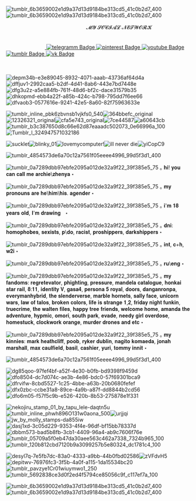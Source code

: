 ![tumblr_6b3659002e1d9a37d13d9184be313cd5_41c0b2d7_400](https://github.com/user-attachments/assets/be82afe9-2f12-4d77-b5fe-3e974c98a92d)![tumblr_6b3659002e1d9a37d13d9184be313cd5_41c0b2d7_400](https://github.com/user-attachments/assets/be82afe9-2f12-4d77-b5fe-3e974c98a92d)



ㅤㅤㅤㅤㅤㅤㅤㅤㅤㅤㅤㅤㅤㅤㅤㅤㅤ𝓜𝓨 𝓢𝓞𝓒𝓘𝓐𝓛 𝓝𝓔𝓣𝓦𝓞𝓡𝓚
  ᅠᅠᅠ ᅠ ᅠᅠ ᅠ ᅠᅠ ᅠ ᅠᅠ   
 <div id="badges">
 ᅠᅠ ᅠ ᅠᅠ ᅠ ᅠ<a href="https://t.me/archie_arrr">
    <img src="https://img.shields.io/badge/telegramm-crimson?style=for-the-badge&logo=linkedin&logoColor=white" alt="telegramm Badge"/>
  </a>
<a href="https://ru.pinterest.com/archie_arrr/">
    <img src="https://img.shields.io/badge/pinterest-brown?style=for-the-badge&logo=pinterestr&logoColor=white" alt="pinterest Badge"/>
<a href="https://www.youtube.com/channel/UC9KsquJjvOFuPMQo-P45vgg">
    <img src="https://img.shields.io/badge/youtube-darkred?style=for-the-badge&logo=youtube&logoColor=white" alt="youtube Badge"/>
  </a>
<a href="https://www.tumblr.com/archie-arrr/">
    <img src="https://img.shields.io/badge/tumblr-darkred?style=for-the-badge&logo=tumblr&logoColor=white" alt="tumblr Badge"/>
  </a>
<a href="https://vk.com/archie_arrr">
    <img src="https://img.shields.io/badge/vk-maroon?style=for-the-badge&logo=vk&logoColor=white" alt="vk Badge"/>
  </a>


ㅤㅤㅤㅤㅤ






![depm34b-e3e89045-8932-4071-aaab-43736af64d4a](https://github.com/user-attachments/assets/c08c781b-dc4e-4625-b3a9-1d1b218beaf1)![dffjuv1-2992caa5-b2df-4d41-8ab6-443e7bd7448e](https://github.com/user-attachments/assets/29b3107c-7984-4b68-bcb5-2b0d65e0d4c7)
![dfg3u2z-a5e884fb-761f-48d6-bf2c-dace31579b35](https://github.com/user-attachments/assets/d084b70c-f57a-44ec-b8a7-e0ad7f438529)![dhkopmd-ebb4a22f-a85b-424c-b798-795dd7f6ee66](https://github.com/user-attachments/assets/ddc0ff46-29a1-414d-b202-49eb7bfea09d)![dfvaob3-0577616e-9241-42e5-8a60-82f75963633e](https://github.com/user-attachments/assets/85b7b7bd-36e9-4088-b4be-d207171934af)





![tumblr_inline_pbk6zbvnsb1vjkfs0_540](https://github.com/user-attachments/assets/13107cdd-ccaa-4289-b2ec-4cec7e03abd3)![364bbefc_original](https://github.com/user-attachments/assets/95836e68-7136-4699-85cb-db5053c25fc0)![12326321_original](https://github.com/user-attachments/assets/43c36719-5bdc-4f48-9fd3-f85addf56be9)![cfa5e743_original](https://github.com/user-attachments/assets/6a81c191-abe1-4b75-bfd5-86df5f49db52)![7ce44587](https://github.com/user-attachments/assets/ff45e309-8e39-4f9e-bd99-7d78dbd8fc61)![a60643cb](https://github.com/user-attachments/assets/890cb8c7-8bdc-4a7b-a360-7cce19a00ae3)![tumblr_b3c387650d8c66e62d87eaaadc502073_0e66996a_100](https://github.com/user-attachments/assets/43bbf603-96d6-451a-bf88-2cd870810018)
![Tumblr_l_324947571032186](https://github.com/user-attachments/assets/a7a2cb16-d7e9-40c2-9bc7-d781f2f3d4a0)




![sucklet](https://github.com/user-attachments/assets/af41b2bd-30c7-4fe0-b325-ba54ff9465b6)![blinky_01](https://github.com/user-attachments/assets/57e8efa3-85ba-4d57-a29b-6a8f8a931d9a)![lovemycomputer](https://github.com/user-attachments/assets/f010b322-a5c9-46ee-aed2-a9d2978fd0bc)!![ill never die](https://github.com/user-attachments/assets/617d7a2e-2794-4ffb-945d-41e364424055)![yiCopC9](https://github.com/user-attachments/assets/1a880fce-b30c-4d1d-b43d-edd342dbf817)





![tumblr_4854573de6a70c12a7561f05eeee4996_99d5f3d1_400](https://github.com/user-attachments/assets/f043f34a-57c5-4b7a-9583-340673220c79)


![tumblr_0a7289dbb97ebfe2095a012de32a9f22_39f385e5_75](https://github.com/user-attachments/assets/52b8d3c2-7e25-4e24-8cd3-a97a05fbf2af)
｡ 𝐡𝐢! 𝐲𝐨𝐮 𝐜𝐚𝐧 𝐜𝐚𝐥𝐥 𝐦𝐞 𝐚𝐫𝐜𝐡𝐢𝐞\𝐳𝐡𝐞𝐧𝐲𝐚 ⋆

![tumblr_0a7289dbb97ebfe2095a012de32a9f22_39f385e5_75](https://github.com/user-attachments/assets/52b8d3c2-7e25-4e24-8cd3-a97a05fbf2af) ｡  𝐦𝐲 𝐩𝐫𝐨𝐧𝐨𝐮𝐧𝐬 𝐚𝐫𝐞 𝐡𝐞\𝐡𝐢𝐦\𝐡𝐢𝐬. 𝐚𝐠𝐞𝐧𝐝𝐞𝐫  ⋆

![tumblr_0a7289dbb97ebfe2095a012de32a9f22_39f385e5_75](https://github.com/user-attachments/assets/52b8d3c2-7e25-4e24-8cd3-a97a05fbf2af) ｡ 𝐢'𝐦 𝟏𝟖 𝐲𝐞𝐚𝐫𝐬 𝐨𝐥𝐝, 𝐈'𝐦 𝐝𝐫𝐚𝐰𝐢𝐧𝐠ᅠ⋆
 
![tumblr_0a7289dbb97ebfe2095a012de32a9f22_39f385e5_75](https://github.com/user-attachments/assets/52b8d3c2-7e25-4e24-8cd3-a97a05fbf2af) ｡  𝐝𝐧𝐢: 𝐡𝐨𝐦𝐨𝐩𝐡𝐨𝐛𝐞𝐬, 𝐬𝐞𝐱𝐢𝐬𝐭𝐬, 𝐩\𝐝𝐨, 𝐫𝐚𝐜𝐢𝐬𝐭, 𝐩𝐫𝐨𝐬𝐡𝐢𝐩𝐩𝐞𝐫𝐬, 𝐝𝐚𝐫𝐤𝐬𝐡𝐢𝐩𝐩𝐞𝐫𝐬 ⋆

![tumblr_0a7289dbb97ebfe2095a012de32a9f22_39f385e5_75](https://github.com/user-attachments/assets/52b8d3c2-7e25-4e24-8cd3-a97a05fbf2af) ｡  𝐢𝐧𝐭, 𝐜+𝐡, 𝐰𝟐𝐢 ⋆

![tumblr_0a7289dbb97ebfe2095a012de32a9f22_39f385e5_75](https://github.com/user-attachments/assets/52b8d3c2-7e25-4e24-8cd3-a97a05fbf2af) ｡  𝐫𝐮\𝐞𝐧𝐠 ⋆


![tumblr_0a7289dbb97ebfe2095a012de32a9f22_39f385e5_75](https://github.com/user-attachments/assets/52b8d3c2-7e25-4e24-8cd3-a97a05fbf2af) ｡  𝐦𝐲 𝐟𝐚𝐧𝐝𝐨𝐦𝐬: 𝐫𝐞𝐠𝐫𝐞𝐭𝐞𝐯𝐚𝐭𝐨𝐫, 𝐩𝐡𝐢𝐠𝐡𝐭𝐢𝐧𝐠, 𝐩𝐫𝐞𝐬𝐬𝐮𝐫𝐞, 𝐦𝐚𝐧𝐝𝐞𝐥𝐚 𝐜𝐚𝐭𝐚𝐥𝐨𝐠𝐮𝐞, 𝐡𝐨𝐧𝐤𝐚𝐢 𝐬𝐭𝐚𝐫 𝐫𝐚𝐢𝐥, 𝟖:𝟏𝟏, 𝐢𝐝𝐞𝐧𝐭𝐢𝐭𝐲 𝐕, 𝐠𝐚𝐬𝐚𝟒, 𝐩𝐞𝐫𝐬𝐨𝐧𝐚 𝟓 𝐫𝐨𝐲𝐚𝐥, 𝐝𝐨𝐨𝐫𝐬, 𝐝𝐚𝐧𝐠𝐚𝐧𝐫𝐨𝐧𝐩𝐚, 𝐞𝐯𝐞𝐫𝐲𝐦𝐚𝐧𝐡𝐲𝐛𝐫𝐢𝐝, 𝐭𝐡𝐞 𝐬𝐥𝐞𝐧𝐝𝐞𝐫𝐯𝐞𝐫𝐬𝐞, 𝐦𝐚𝐫𝐛𝐥𝐞 𝐡𝐨𝐫𝐧𝐞𝐭𝐬, 𝐬𝐚𝐥𝐥𝐲 𝐟𝐚𝐜𝐞, 𝐮𝐧𝐢𝐜𝐨𝐫𝐧 𝐰𝐚𝐫𝐬, 𝐥𝐚𝐰 𝐨𝐟 𝐭𝐚𝐥𝐨𝐬, 𝐛𝐫𝐨𝐤𝐞𝐧 𝐜𝐨𝐥𝐨𝐫𝐬, 𝐥𝐢𝐟𝐞 𝐢𝐬 𝐬𝐭𝐫𝐚𝐧𝐠𝐞 𝟏,𝟐, 𝐟𝐫𝐢𝐝𝐚𝐲 𝐧𝐢𝐠𝐡𝐭 𝐟𝐮𝐧𝐤𝐢𝐧, 𝐭𝐫𝐮𝐞𝐜𝐫𝐢𝐦𝐞, 𝐭𝐡𝐞 𝐰𝐚𝐥𝐭𝐞𝐧 𝐟𝐢𝐥𝐞𝐬, 𝐡𝐚𝐩𝐩𝐲 𝐭𝐫𝐞𝐞 𝐟𝐫𝐢𝐞𝐧𝐝𝐬, 𝐰𝐞𝐥𝐜𝐨𝐦𝐞 𝐡𝐨𝐦𝐞, 𝐚𝐦𝐚𝐧𝐝𝐚 𝐭𝐡𝐞 𝐚𝐝𝐯𝐞𝐧𝐭𝐮𝐫𝐞, 𝐡𝐲𝐩𝐦𝐢𝐜, 𝐨𝐦𝐨𝐫𝐢, 𝐬𝐨𝐮𝐭𝐡 𝐩𝐚𝐫𝐤, 𝐞𝐯𝐚𝐝𝐞, 𝐧𝐞𝐞𝐝𝐲 𝐠𝐢𝐫𝐥 𝐨𝐯𝐞𝐫𝐝𝐨𝐬𝐞, 𝐡𝐨𝐦𝐞𝐬𝐭𝐮𝐜𝐤, 𝐜𝐥𝐨𝐜𝐤𝐰𝐨𝐫𝐤 𝐨𝐫𝐚𝐧𝐠𝐞, 𝐦𝐮𝐫𝐝𝐞𝐫 𝐝𝐫𝐨𝐧𝐞𝐬 𝐚𝐧𝐝 𝐞𝐭𝐜 ⋆

![tumblr_0a7289dbb97ebfe2095a012de32a9f22_39f385e5_75](https://github.com/user-attachments/assets/52b8d3c2-7e25-4e24-8cd3-a97a05fbf2af) ｡  𝐦𝐲 𝐤𝐢𝐧𝐧𝐢𝐞𝐬: 𝐦𝐚𝐫𝐤 𝐡𝐞𝐚𝐭𝐡𝐜𝐥𝐢𝐟𝐟, 𝐩𝐨𝐨𝐛, 𝐫𝐲𝐤𝐞𝐫 𝐝𝐮𝐛𝐥𝐢𝐧, 𝐧𝐚𝐠𝐢𝐭𝐨 𝐤𝐨𝐦𝐚𝐞𝐝𝐚, 𝐣𝐨𝐧𝐚𝐡 𝐦𝐚𝐫𝐬𝐡𝐚𝐥𝐥, 𝐦𝐚𝐱 𝐜𝐚𝐮𝐥𝐟𝐢𝐞𝐥𝐝, 𝐛𝐚𝐬𝐢𝐥, 𝐜𝐚𝐬𝐡𝐢𝐞𝐫, 𝐲𝐮𝐫𝐢, 𝐭𝐨𝐦𝐦𝐲 𝐢𝐧𝐧𝐢𝐭   ⋆

![tumblr_4854573de6a70c12a7561f05eeee4996_99d5f3d1_400](https://github.com/user-attachments/assets/f043f34a-57c5-4b7a-9583-340673220c79)


![dg85qoo-97fef4bf-a52f-4e30-b0fb-bd9398f9459d](https://github.com/user-attachments/assets/9ce5e44b-6c7a-4b87-8700-a85ef3a65d23)![dfo8504-dc7d074c-ae3b-4e86-bdc0-57f69301bca9](https://github.com/user-attachments/assets/d6771ecf-12e2-4ccd-8abd-121a93a84ce9)![dfrvifw-8cbd5527-1c25-4bbe-a63b-20b0680fefef](https://github.com/user-attachments/assets/57e5f5db-7378-4399-b32e-4c15532097cd)![dfx0zbc-ccbe31a8-89ce-4a9b-a87f-dd8844b2cd56](https://github.com/user-attachments/assets/f0ad94ea-3bb9-4a94-aa4f-1d552a692028)![dfo6m05-f57f5c9b-e526-420b-8b53-275878e1f331](https://github.com/user-attachments/assets/074bc764-4078-491d-9376-1d451fb036d7)




![nekojiru_stamp_01_by_tapu_lele-daqtn5u](https://github.com/user-attachments/assets/9c927788-04ed-4179-b926-594f82d6c8eb)![tumblr_inline_phwh896O131w0aona_500](https://github.com/user-attachments/assets/739f437a-e873-4fca-b4fd-602b6c79fafc)![urjjqi](https://github.com/user-attachments/assets/7bb39eed-2a8a-41ef-b418-855f8f04cf2e)![jw_by_molly_stamps-da855iw](https://github.com/user-attachments/assets/e8163aaa-92c2-42ec-87b1-b6d114b91fb3)![dasj1xd-3c05d229-9353-4f4e-96df-bf15bb78337d](https://github.com/user-attachments/assets/9e0a11e1-6249-4598-af52-7a10495727ee)![dbbm573-bad5b8fb-3cb1-4409-96a4-ab9c7606f76e](https://github.com/user-attachments/assets/2d200248-7f50-4d73-be77-f7ea6577c588)![tumblr_05709a5f0eb47da30aee563c462a7338_7324b965_100](https://github.com/user-attachments/assets/5056a8c6-cfe9-4245-b36f-b7f3b6b3cfa0)![tumblr_120b812cbd7120b9a3099257b5e80324_dc1781c4_100](https://github.com/user-attachments/assets/fb06005f-96d5-4856-b791-3a5094918d92)

![desyl7q-7e5fb7dc-83a0-4333-a9bb-44b0fbd02586](https://github.com/user-attachments/assets/78578420-84d0-4b93-a089-d1c38d8b2568)![zVFdvH5](https://github.com/user-attachments/assets/e49d4241-18b4-47e2-8950-692e45f74e51)![depitwv-76976fc3-3f5b-4a0f-a115-1da15534bc20](https://github.com/user-attachments/assets/2dada42f-cc2e-46f9-b31f-0654da123774)![tumblr_pavzye1Cr01wiuymwo1_250](https://github.com/user-attachments/assets/b6a74db1-aca3-4ab3-832a-d5045e90151f)![tumblr_5692838ce3d0f2ed4f5794ce85056c9f_c117ef7a_100](https://github.com/user-attachments/assets/66b3f10f-17c1-4854-bdbf-7ff2d75a9a9e)




![tumblr_6b3659002e1d9a37d13d9184be313cd5_41c0b2d7_400](https://github.com/user-attachments/assets/be82afe9-2f12-4d77-b5fe-3e974c98a92d)![tumblr_6b3659002e1d9a37d13d9184be313cd5_41c0b2d7_400](https://github.com/user-attachments/assets/be82afe9-2f12-4d77-b5fe-3e974c98a92d)


